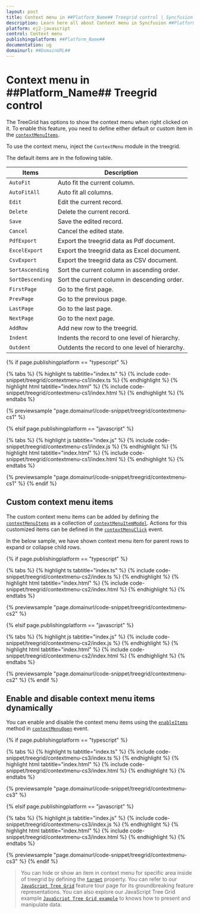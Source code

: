 ```yaml
---
layout: post
title: Context menu in ##Platform_Name## Treegrid control | Syncfusion
description: Learn here all about Context menu in Syncfusion ##Platform_Name## Treegrid control of Syncfusion Essential JS 2 and more.
platform: ej2-javascript
control: Context menu 
publishingplatform: ##Platform_Name##
documentation: ug
domainurl: ##DomainURL##
---
```


# Context menu in ##Platform_Name## Treegrid control

The TreeGrid has options to show the context menu when right clicked on it. To enable this feature, you need to define either default or custom item in the [`contextMenuItems`](../api/treegrid/#contextmenuitems).

To use the context menu, inject the `ContextMenu` module in the treegrid.

The default items are in the following table.

Items| Description
----|----
`AutoFit`|  Auto fit the current column.
`AutoFitAll` | Auto fit all columns.
`Edit`|  Edit the current record.
`Delete` | Delete the current record.
`Save` | Save the edited record.
`Cancel` | Cancel the edited state.
`PdfExport` | Export the treegrid data as Pdf document.
`ExcelExport` | Export the treegrid data as Excel document.
`CsvExport` | Export the treegrid data as CSV document.
`SortAscending` | Sort the current column in ascending order.
`SortDescending` | Sort the current column in descending order.
`FirstPage` | Go to the first page.
`PrevPage` | Go to the previous page.
`LastPage` | Go to the last page.
`NextPage` | Go to the next page.
`AddRow` | Add new row to the treegrid.
`Indent` | Indents the record to one level of hierarchy.|
`Outdent` | Outdents the record to one level of hierarchy.|

{% if page.publishingplatform == "typescript" %}

 {% tabs %}
{% highlight ts tabtitle="index.ts" %}
{% include code-snippet/treegrid/contextmenu-cs1/index.ts %}
{% endhighlight %}
{% highlight html tabtitle="index.html" %}
{% include code-snippet/treegrid/contextmenu-cs1/index.html %}
{% endhighlight %}
{% endtabs %}
        
{% previewsample "page.domainurl/code-snippet/treegrid/contextmenu-cs1" %}

{% elsif page.publishingplatform == "javascript" %}

{% tabs %}
{% highlight js tabtitle="index.js" %}
{% include code-snippet/treegrid/contextmenu-cs1/index.js %}
{% endhighlight %}
{% highlight html tabtitle="index.html" %}
{% include code-snippet/treegrid/contextmenu-cs1/index.html %}
{% endhighlight %}
{% endtabs %}

{% previewsample "page.domainurl/code-snippet/treegrid/contextmenu-cs1" %}
{% endif %}

## Custom context menu items

The custom context menu items can be added by defining the [`contextMenuItems`](../api/treegrid/#contextmenuitems) as a collection of
[`contextMenuItemModel`](../api/grid/contextMenuItemModel/).
Actions for this customized items can be defined in the [`contextMenuClick`](../api/treegrid/#contextmenuclick) event.

In the below sample, we have shown context menu item for parent rows to expand or collapse child rows.

{% if page.publishingplatform == "typescript" %}

 {% tabs %}
{% highlight ts tabtitle="index.ts" %}
{% include code-snippet/treegrid/contextmenu-cs2/index.ts %}
{% endhighlight %}
{% highlight html tabtitle="index.html" %}
{% include code-snippet/treegrid/contextmenu-cs2/index.html %}
{% endhighlight %}
{% endtabs %}
        
{% previewsample "page.domainurl/code-snippet/treegrid/contextmenu-cs2" %}

{% elsif page.publishingplatform == "javascript" %}

{% tabs %}
{% highlight js tabtitle="index.js" %}
{% include code-snippet/treegrid/contextmenu-cs2/index.js %}
{% endhighlight %}
{% highlight html tabtitle="index.html" %}
{% include code-snippet/treegrid/contextmenu-cs2/index.html %}
{% endhighlight %}
{% endtabs %}

{% previewsample "page.domainurl/code-snippet/treegrid/contextmenu-cs2" %}
{% endif %}

## Enable and disable context menu items dynamically

You can enable and disable the context menu items using the [`enableItems`](https://ej2.syncfusion.com/documentation/api/menu/#enableitems) method in [`contextMenuOpen`](https://ej2.syncfusion.com/documentation/api/treegrid/#contextmenuopen) event.

{% if page.publishingplatform == "typescript" %}

 {% tabs %}
{% highlight ts tabtitle="index.ts" %}
{% include code-snippet/treegrid/contextmenu-cs3/index.ts %}
{% endhighlight %}
{% highlight html tabtitle="index.html" %}
{% include code-snippet/treegrid/contextmenu-cs3/index.html %}
{% endhighlight %}
{% endtabs %}
        
{% previewsample "page.domainurl/code-snippet/treegrid/contextmenu-cs3" %}

{% elsif page.publishingplatform == "javascript" %}

{% tabs %}
{% highlight js tabtitle="index.js" %}
{% include code-snippet/treegrid/contextmenu-cs3/index.js %}
{% endhighlight %}
{% highlight html tabtitle="index.html" %}
{% include code-snippet/treegrid/contextmenu-cs3/index.html %}
{% endhighlight %}
{% endtabs %}

{% previewsample "page.domainurl/code-snippet/treegrid/contextmenu-cs3" %}
{% endif %}

> You can hide or show an item in context menu for specific area inside of treegrid by defining the [`target`](../api/grid/contextMenuItemModel/#target) property.
> You can refer to our [`JavaScript Tree Grid`](https://www.syncfusion.com/javascript-ui-controls/js-tree-grid) feature tour page for its groundbreaking feature representations. You can also explore our JavaScript Tree Grid example [`JavaScript Tree Grid example`](https://ej2.syncfusion.com/demos/#/material/tree-grid/treegrid-overview.html) to knows how to present and manipulate data.